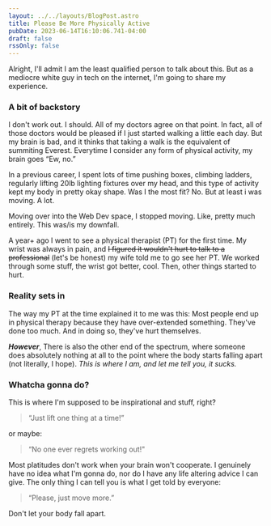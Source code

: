 ```yaml
---
layout: ../../layouts/BlogPost.astro
title: Please Be More Physically Active
pubDate: 2023-06-14T16:10:06.741-04:00
draft: false
rssOnly: false
---
```

Alright, I'll admit I am the least qualified person to talk about this. But as a mediocre white guy in tech on the internet, I'm going to share my experience.

### A bit of backstory

I don't work out. I should. All of my doctors agree on that point. In fact, all of those doctors would be pleased if I just started walking a little each day. But my brain is bad, and it thinks that taking a walk is the equivalent of summiting Everest. Everytime I consider any form of physical activity, my brain goes “Ew, no.”

In a previous career, I spent lots of time pushing boxes, climbing ladders, regularly lifting 20lb lighting fixtures over my head, and this type of activity kept my body in pretty okay shape. Was I the most fit? No. But at least i was moving. A lot.

Moving over into the Web Dev space, I stopped moving. Like, pretty much entirely. This was/is my downfall. 

A year+ ago I went to see a physical therapist (PT) for the first time. My wrist was always in pain, and ~~I figured it wouldn't hurt to talk to a professional~~ (let's be honest) my wife told me to go see her PT. We worked through some stuff, the wrist got better, cool. Then, other things started to hurt. 

### Reality sets in

The way my PT at the time explained it to me was this: Most people end up in physical therapy because they have over-extended something. They've done too much. And in doing so, they've hurt themselves.

***However***, There is also the other end of the spectrum, where someone does absolutely nothing at all to the point where the body starts falling apart (not literally, I hope). _This is where I am, and let me tell you, it sucks._

### Whatcha gonna do?

This is where I'm supposed to be inspirational and stuff, right?

> “Just lift one thing at a time!”

or maybe:

> “No one ever regrets working out!"

Most platitudes don't work when your brain won't cooperate. I genuinely have no idea what I'm gonna do, nor do I have any life altering advice I can give. The only thing I can tell you is what I get told by everyone:

> “Please, just move more.”

Don't let your body fall apart.
